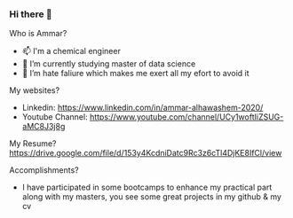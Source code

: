 ### Hi there 👋


Who is Ammar?

- 📫 I'm a chemical engineer
- 🌱 I’m currently studying master of data science 
- 👯 I’m hate faliure which makes me exert all my efort to avoid it

My websites?

- Linkedin: https://www.linkedin.com/in/ammar-alhawashem-2020/
- Youtube Channel: https://www.youtube.com/channel/UCy1woftIiZSUG-aMC8J3j8g

My Resume?
https://drive.google.com/file/d/153y4KcdniDatc9Rc3z6cTl4DjKE8IfCl/view

Accomplishments?
- I have participated in some bootcamps to enhance my practical part along with my masters, you see some great projects in my github & my cv
